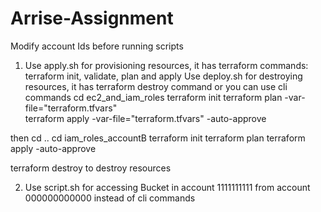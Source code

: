 # Arrise-Assignment

Modify account Ids before running scripts

1) Use apply.sh for provisioning resources, it has terraform commands: terraform init, validate, plan and apply
Use deploy.sh for destroying resources, it has terraform destroy command
or 
you can use
cli commands 
cd ec2_and_iam_roles
terraform init
terraform plan -var-file="terraform.tfvars"  
terraform apply -var-file="terraform.tfvars" -auto-approve

then 
cd ..
cd iam_roles_accountB
terraform init
terraform plan
terraform apply -auto-approve

terraform destroy to destroy resources 

2) Use script.sh for accessing Bucket in account 1111111111 from account 000000000000 instead of cli commands



